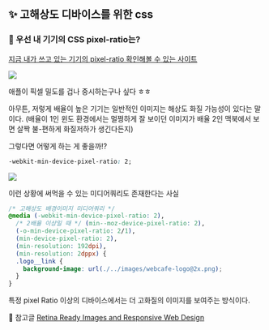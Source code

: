 ## ✨ 고해상도 디바이스를 위한 css

### 🎇 우선 내 기기의 CSS pixel-ratio는?

[지금 내가 쓰고 있는 기기의 pixel-ratio 확인해볼 수 있는 사이트](https://www.mydevice.io/)

![](https://velog.velcdn.com/images/chaehe_3210/post/a0add61f-8ab9-4e35-a003-3b6464d4cb53/image.png)

애플이 픽셀 밀도를 겁나 중시하는구나 싶다 ㅎㅎ

아무튼, 저렇게 배율이 높은 기기는 일반적인 이미지는 해상도 화질 가능성이 있다는 말이다.
(배율이 1인 윈도 환경에서는 멀쩡하게 잘 보이던 이미지가 배율 2인 맥북에서 보면 살짝 불-편하게 화질저하가 생긴다든지)

그렇다면 어떻게 하는 게 좋을까!?

```css
-webkit-min-device-pixel-ratio: 2;
```

![](https://velog.velcdn.com/images/chaehe_3210/post/3adc6ce2-6454-406a-955e-23eff88a48f3/image.jpg)

이런 상황에 써먹을 수 있는 미디어쿼리도 존재한다는 사실

```css
/* 고해상도 배경이미지 미디어쿼리 */
@media (-webkit-min-device-pixel-ratio: 2),
  /* 2배율 이상일 때 */ (min--moz-device-pixel-ratio: 2),
  (-o-min-device-pixel-ratio: 2/1),
  (min-device-pixel-ratio: 2),
  (min-resolution: 192dpi),
  (min-resolution: 2dppx) {
  .logo__link {
    background-image: url(./../images/webcafe-logo@2x.png);
  }
}
```

특정 pixel Ratio 이상의 디바이스에서는 더 고화질의 이미지를 보여주는 방식이다.

📌 참고글
[Retina Ready Images and Responsive Web Design](https://designmodo.com/responsive-retina-images/)

